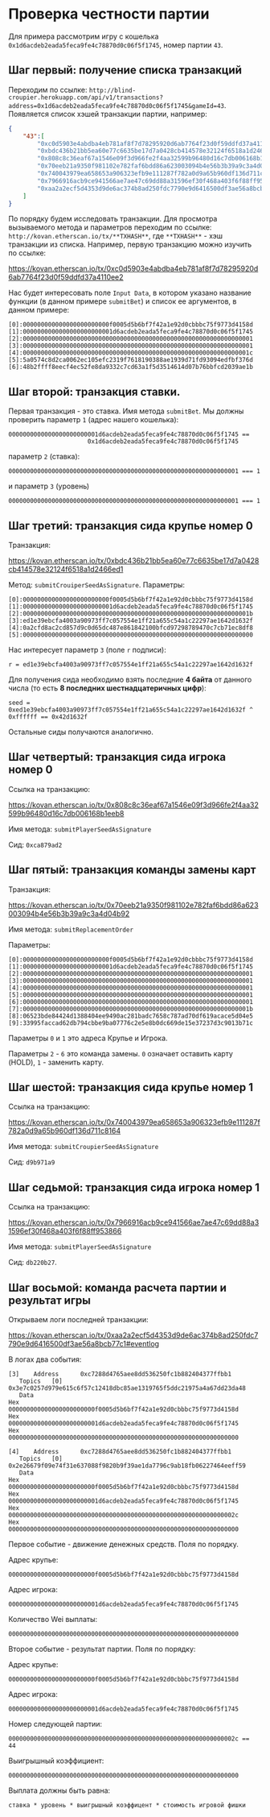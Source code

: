 # Проверка честности партии

Для примера рассмотрим игру с кошелька `0x1d6acdeb2eada5feca9fe4c78870d0c06f5f1745`, номер партии `43`. 

## Шаг первый: получение списка транзакций

Переходим по ссылке: `http://blind-croupier.herokuapp.com/api/v1/transactions?address=0x1d6acdeb2eada5feca9fe4c78870d0c06f5f1745&gameId=43`. 
Появляется список хэшей транзакции партии, например:

```json
{
    "43":[
        "0xc0d5903e4abdba4eb781af8f7d78295920d6ab7764f23d0f59ddfd37a4110ee2",
        "0xbdc436b21bb5ea60e77c6635be17d7a0428cb414578e32124f6518a1d2466ed1",
        "0x808c8c36eaf67a1546e09f3d966fe2f4aa32599b96480d16c7db006168b1eeb8",
        "0x70eeb21a9350f981102e782faf6bdd86a623003094b4e56b3b39a9c3a4d04b92",
        "0x740043979ea658653a906323efb9e111287f782a0d9a65b960df136d711c8164",
        "0x7966916acb9ce941566ae7ae47c69dd88a31596ef30f468a403f6f88ff953866",
        "0xaa2a2ecf5d4353d9de6ac374b8ad250fdc7790e9d6416500df3ae56a8bcb77c1"
    ]
}
```

По порядку будем исследовать транзакции. Для просмотра вызываемого метода и параметров переходим по ссылке: 
`http://kovan.etherscan.io/tx/**TXHASH**`, где `**TXHASH**` - хэш транзакции из списка. Например, первую транзакцию можно изучить
по ссылке: 

https://kovan.etherscan.io/tx/0xc0d5903e4abdba4eb781af8f7d78295920d6ab7764f23d0f59ddfd37a4110ee2

Нас будет интересовать поле `Input Data`, в котором указано название функции (в данном примере `submitBet`) и список ее аргументов, 
в данном примере:

```
[0]:000000000000000000000000f0005d5b6bf7f42a1e92d0cbbbc75f9773d4158d
[1]:0000000000000000000000001d6acdeb2eada5feca9fe4c78870d0c06f5f1745
[2]:0000000000000000000000000000000000000000000000000000000000000001
[3]:0000000000000000000000000000000000000000000000000000000000000001
[4]:000000000000000000000000000000000000000000000000000000000000001c
[5]:5a0574c8d2ca0062ec105efc2319f7618190388ae1939d71fd93094edfbf376d
[6]:48b2ffff8eecf4ec52fe8da9332c7cd63a1f5d3514614d07b76bbfcd2039ae1b
```

## Шаг второй: транзакция ставки.

Первая транзакция - это ставка. Имя метода `submitBet`. Мы должны проверить параметр `1` (адрес нашего кошелька):

```
0000000000000000000000001d6acdeb2eada5feca9fe4c78870d0c06f5f1745 == 
                      0x1d6acdeb2eada5feca9fe4c78870d0c06f5f1745
```

параметр `2` (ставка):

```
0000000000000000000000000000000000000000000000000000000000000001 === 1
```

и параметр `3` (уровень)

```
0000000000000000000000000000000000000000000000000000000000000001 === 1
```

## Шаг третий: транзакция сида крупье номер 0

Транзакция:

https://kovan.etherscan.io/tx/0xbdc436b21bb5ea60e77c6635be17d7a0428cb414578e32124f6518a1d2466ed1

Метод: `submitCrouiperSeedAsSignature`. Параметры:

```
[0]:000000000000000000000000f0005d5b6bf7f42a1e92d0cbbbc75f9773d4158d
[1]:0000000000000000000000001d6acdeb2eada5feca9fe4c78870d0c06f5f1745
[2]:000000000000000000000000000000000000000000000000000000000000001b
[3]:ed1e39ebcfa4003a90973ff7c057554e1ff21a655c54a1c22297ae1642d1632f
[4]:0a2cfd8ac2cd857d9c0d65dc487e861842100bfcd97298789470c7cb71ec8df8
[5]:0000000000000000000000000000000000000000000000000000000000000000
```

Нас интересует параметр `3` (поле `r` подписи): 

```
r = ed1e39ebcfa4003a90973ff7c057554e1ff21a655c54a1c22297ae1642d1632f
```

Для получения сида необходимо взять последние **4 байта** от данного числа (то есть **8 последних шестнадцатеричных цифр**):

```
seed = 0xed1e39ebcfa4003a90973ff7c057554e1ff21a655c54a1c22297ae1642d1632f ^ 0xffffff == 0x42d1632f
```

Остальные сиды получаются аналогично.


## Шаг четвертый: транзакция сида игрока номер 0

Ссылка на транзакцию:

https://kovan.etherscan.io/tx/0x808c8c36eaf67a1546e09f3d966fe2f4aa32599b96480d16c7db006168b1eeb8

Имя метода: `submitPlayerSeedAsSignature`

Сид: `0xca879ad2`

## Шаг пятый: транзакция команды замены карт

Транзакция: 

https://kovan.etherscan.io/tx/0x70eeb21a9350f981102e782faf6bdd86a623003094b4e56b3b39a9c3a4d04b92

Имя метода: `submitReplacementOrder`

Параметры:

```
[0]:000000000000000000000000f0005d5b6bf7f42a1e92d0cbbbc75f9773d4158d
[1]:0000000000000000000000001d6acdeb2eada5feca9fe4c78870d0c06f5f1745
[2]:0000000000000000000000000000000000000000000000000000000000000001
[3]:0000000000000000000000000000000000000000000000000000000000000001
[4]:0000000000000000000000000000000000000000000000000000000000000001
[5]:0000000000000000000000000000000000000000000000000000000000000001
[6]:0000000000000000000000000000000000000000000000000000000000000001
[7]:000000000000000000000000000000000000000000000000000000000000001b
[8]:06523bde84424d1388404ee9490ac281badc7658c787ad70df619acace5d04e5
[9]:33995faccad62db794cbbe9ba07776c2e5e8b0dc669de15e37237d3c9013b71c
```

Параметры `0` и `1` это адреса Крупье и Игрока.

Параметры `2` - `6` это команда замены. `0` означает оставить карту (HOLD), `1` - заменить карту.

## Шаг шестой: транзакция сида крупье номер 1

Ссылка на транзакцию: 

https://kovan.etherscan.io/tx/0x740043979ea658653a906323efb9e111287f782a0d9a65b960df136d711c8164

Имя метода: `submitCroupierSeedAsSignature`

Сид: `d9b971a9`

## Шаг седьмой: транзакция сида игрока номер 1

Ссылка на транзакцию:

https://kovan.etherscan.io/tx/0x7966916acb9ce941566ae7ae47c69dd88a31596ef30f468a403f6f88ff953866

Имя метода: `submitPlayerSeedAsSignature`

Сид: `db220b27`.

## Шаг восьмой: команда расчета партии и результат игры

Открываем логи последней транзакции: 

https://kovan.etherscan.io/tx/0xaa2a2ecf5d4353d9de6ac374b8ad250fdc7790e9d6416500df3ae56a8bcb77c1#eventlog

В логах два события:

```
[3]	   Address    	0xc7288d4765aee8dd536250fc1b882404377ffbb1    
   Topics	[0] 0x3e7c0257d979e615c6f57c12418dbc85ae1319765f5ddc21975a4a67dd23da48
   Data	
Hex 		 000000000000000000000000f0005d5b6bf7f42a1e92d0cbbbc75f9773d4158d
Hex 		 0000000000000000000000001d6acdeb2eada5feca9fe4c78870d0c06f5f1745
Hex 		 0000000000000000000000000000000000000000000000000000000000000000
 		
[4]	   Address    	0xc7288d4765aee8dd536250fc1b882404377ffbb1    
   Topics	[0] 0x2e26679f09e74f31e637088f9820b9f39ae1da7796c9ab18fb06227464eeff59
   Data	
Hex 		 000000000000000000000000f0005d5b6bf7f42a1e92d0cbbbc75f9773d4158d
Hex 		 0000000000000000000000001d6acdeb2eada5feca9fe4c78870d0c06f5f1745
Hex 		 000000000000000000000000000000000000000000000000000000000000002c
Hex 		 0000000000000000000000000000000000000000000000000000000000000000
```

Первое событие - движение денежных средств. Поля по порядку.

Адрес крупье: 
```
000000000000000000000000f0005d5b6bf7f42a1e92d0cbbbc75f9773d4158d
```

Адрес игрока: 
```
0000000000000000000000001d6acdeb2eada5feca9fe4c78870d0c06f5f1745
```

Количество Wei выплаты:

```
0000000000000000000000000000000000000000000000000000000000000000
```

Второе событие - результат партии. Поля по порядку:

Адрес крупье: 

```
000000000000000000000000f0005d5b6bf7f42a1e92d0cbbbc75f9773d4158d
```

Адрес игрока: 

```
0000000000000000000000001d6acdeb2eada5feca9fe4c78870d0c06f5f1745
```

Номер следующей партии:

```
000000000000000000000000000000000000000000000000000000000000002c == 
44

```

Выигрышный коэффициент:

```
0000000000000000000000000000000000000000000000000000000000000000
```

Выплата должны быть равна:

```
ставка * уровень * выигрышный коэффицент * стоимость игровой фишки
```


